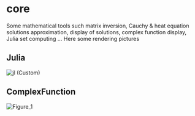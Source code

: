 # core
Some mathematical tools such matrix inversion, Cauchy &amp; heat equation solutions approximation, display of solutions, complex function display, Julia set computing ...
Here some rendering pictures 
## Julia 
![jl (Custom)](https://user-images.githubusercontent.com/86302900/162959187-0b4e7692-cf49-4776-9804-5f691c441d39.png)
## ComplexFunction
![Figure_1](https://user-images.githubusercontent.com/86302900/162961488-eedfcb36-9a7f-4d6b-b2ae-14f55abfa4dc.png)

